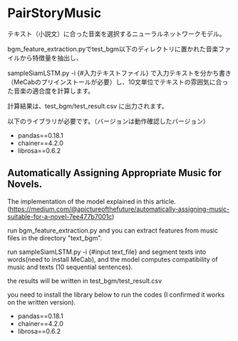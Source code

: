 # PairStoryMusic

テキスト（小説文）に合った音楽を選択するニューラルネットワークモデル。

bgm_feature_extraction.pyでtest_bgm以下のディレクトリに置かれた音楽ファイルから特徴量を抽出し、

sampleSiamLSTM.py -i {#入力テキストファイル} で入力テキストを分かち書き（MeCabのプリインストールが必要）し、10文単位でテキストの雰囲気に合った音楽の適合度を計算します。

計算結果は、test_bgm/test_result.csv に出力されます。

以下のライブラリが必要です。（バージョンは動作確認したバージョン）

* pandas==0.18.1
* chainer==4.2.0
* librosa==0.6.2

## Automatically Assigning Appropriate Music for Novels.

The implementation of the model explained in this article.(https://medium.com/@apictureofthefuture/automatically-assigning-music-suitable-for-a-novel-7ee477b7001c)

run bgm_feature_extraction.py and you can extract features from music files in the directory "text_bgm".

run sampleSiamLSTM.py -i {#input text_file} and segment texts into words(need to install MeCab), and the model computes compatibility of music and texts (10 sequential sentences).

the results will be written in test_bgm/test_result.csv

you need to install the library below to run the codes (I confirmed it works on the written version).

* pandas==0.18.1
* chainer==4.2.0
* librosa==0.6.2
